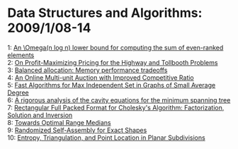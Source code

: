 # Data Structures and Algorithms: 2009/1/08-14  
1: [An \Omega(n log n) lower bound for computing the sum of even-ranked  elements](https://doi.org/10.48550/arXiv.0901.0930)  
2: [On Profit-Maximizing Pricing for the Highway and Tollbooth Problems](https://doi.org/10.48550/arXiv.0901.1140)  
3: [Balanced allocation: Memory performance tradeoffs](https://doi.org/10.48550/arXiv.0901.1155)  
4: [An Online Multi-unit Auction with Improved Competitive Ratio](https://doi.org/10.48550/arXiv.0901.1427)  
5: [Fast Algorithms for Max Independent Set in Graphs of Small Average  Degree](https://doi.org/10.48550/arXiv.0901.1563)  
6: [A rigorous analysis of the cavity equations for the minimum spanning  tree](https://doi.org/10.48550/arXiv.0901.1684)  
7: [Rectangular Full Packed Format for Cholesky's Algorithm: Factorization,  Solution and Inversion](https://doi.org/10.48550/arXiv.0901.1696)  
8: [Towards Optimal Range Medians](https://doi.org/10.48550/arXiv.0901.1761)  
9: [Randomized Self-Assembly for Exact Shapes](https://doi.org/10.48550/arXiv.0901.1849)  
10: [Entropy, Triangulation, and Point Location in Planar Subdivisions](https://doi.org/10.48550/arXiv.0901.1908)  
